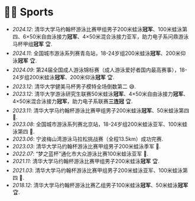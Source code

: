 # 🏊‍♂️ Sports

- *2024.12*: 清华大学马约翰杯游泳比赛甲组男子200米蛙泳**冠军**、100米蛙泳第四、6×50米自由泳接力**冠军**、4×50米混合泳接力亚军，助力电子系问鼎游泳马杯甲组**冠军** 🏆.
- *2024.11*: 全国城市游泳系列赛青岛站，18-24岁组200米蛙泳**冠军**、200米仰泳**冠军** 🏆.
- *2024.09*: 第24届全国成人游泳锦标赛（成人游泳爱好者国内最高赛事），18-24岁组200米蛙泳**冠军**、200米仰泳**冠军** 🏆.
- *2023.12*: 清华大学健美马杯男子模特全场倒数第二 😅.
- *2023.12*: 清华大学游泳研究生联赛50米蛙泳**冠军**、4×50米自由泳接力**冠军**、4×50米混合泳接力**冠军**，助力电子系联赛**三连冠** 🏆.
- *2023.11*: 清华大学马约翰杯游泳比赛甲组男子200米蛙泳**冠军**、50米蛙泳第四 🏅.
- *2023.08*: 全国城市游泳系列赛北京站，18-24岁组200米蛙泳亚军、100米蛙泳第四 🏅.
- *2023.06*: 宁波梅山湾游泳马拉松挑战赛（全程13.5km）成功完赛.
- *2023.03*: 清华大学马约翰杯游泳比赛甲组男子200米蛙泳季军 🏅.
- *2022.07*: “梦之蓝杯”通化市大众游泳比赛100米蛙泳亚军 🏅.
- *2021.11*: 清华大学马约翰杯游泳比赛甲组男子200米蛙泳**冠军** 🏆.
- *2021.03*: 清华大学马约翰杯游泳比赛甲组男子200米蛙泳亚军、100米蛙泳第四 🏅.
- *2018.12*: 清华大学马约翰杯游泳比赛乙组男子100米蛙泳**冠军**、50米蛙泳**冠军** 🏆.
